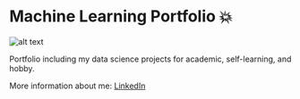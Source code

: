 # Machine Learning Portfolio :boom:
![alt text](https://images.unsplash.com/photo-1527474305487-b87b222841cc?ixlib=rb-1.2.1&auto=format&fit=crop&w=967&q=80)

Portfolio including my data science projects for academic, self-learning, and hobby.

More information about me: [LinkedIn](https://www.linkedin.com/in/amokranetabti/)
